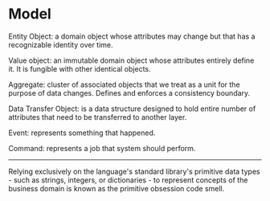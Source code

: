 # Model

Entity Object: a domain object whose attributes may change 
but that has a recognizable identity over time.

Value object: an immutable domain object whose attributes entirely define it.
It is fungible with other identical objects.

Aggregate: cluster of associated objects that we treat as a unit 
for the purpose of data changes. Defines and enforces a consistency boundary.

Data Transfer Object: is a data structure designed to hold entire number of attributes
that need to be transferred to another layer.

Event: represents something that happened.

Command: represents a job that system should perform.

---

Relying exclusively on the language's standard library's 
primitive data types - such as strings, integers, 
or dictionaries - to represent concepts of the business domain 
is known as the primitive obsession code smell.
